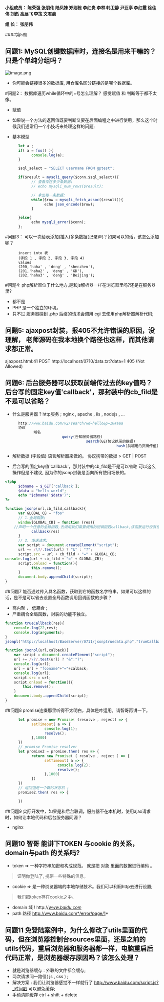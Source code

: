 **小组成员： 陈荣强 张朋伟 陆凤妹  郑则栋 李红贵 李林 韩卫静 尹亚亭 李红霞  徐佳伟  刘彪  高展飞 李策  文君豪**

**组       长： 张朋伟**


####第5周


## 问题1: MySQL创键数据库时，连接名是用来干嘛的？只是个单纯分组吗？
![image.png](https://upload-images.jianshu.io/upload_images/2845301-bcccfe89f42d841d.png?imageMogr2/auto-orient/strip%7CimageView2/2/w/1240)

* 你可能会链接很多的数据库, 用仓库名区分链接的是哪个数据库。


#问题2： 数据库遍历while循环中的=号怎么理解？ 感觉赋值 和 判断等于都不太像。

* 赋值

- 如果说一个方法的返回值既要判断又要在后面编程之中进行使用，那么这个时候我们通常用一个小技巧来处理这样的问题;

* 基本模型
```javascript
      let a ; 
      if( a = foo() ){
            console.log(a);
      }
```

```javascript
      $sql_select = "SELECT username FROM gptest";

      if($result = mysqli_query($conn,$sql_select)){
            // 查看存在多少条数据;
            // echo mysqli_num_rows($result);

            // 拿出每一条数据;
            while($row = mysqli_fetch_assoc($result)){
                  echo json_encode($row);
            }

      }else{
            echo mysqli_error($conn);
      };
```

#问题3： 可以一次给表添加(插入)多条数据(记录)吗？如果可以的话，该怎么添加呢？

```mysql
      insert into 表 
      (字段 1 , 字段 2, 字段 3, 字段 4)
      values
      (200,'haha' , 'deng' , 'shenzhen'),
      (201,'haha2' , 'deng' , 'GD'),
      (202,'haha3' , 'deng' , 'Beijing');

```

#问题4:  php解析器位于什么地方,是和js解析器一样在浏览器里吗?还是在服务器里?

* 都不是
* PHP 是一个独立的环境。 
* 只不过 服务器碰到 .php 后缀的请求会调用 cgi 去使用php解析器解析代码;

## 问题5: ajaxpost封装，报405不允许错误的原因，没理解， 老师源码在我本地换个路径也这样，而其他请求都正常。
ajaxpost.html:41 POST http://localhost/0710/data.txt?data=1 405 (Not Allowed)


## 问题6: 后台服务器可以获取前端传过去的key值吗？ 后台写的固定key值'callback'，那封装中的cb_fild是不是可以省略？

* 什么是服务器 ? http服务 ;  nginx , apache , iis , nodejs , ...
```javascript
      http://www.baidu.com/v2/search?wd=hello&p=10#aaa
      协议  
             域名 
                          query(告知服务器路径)
                                     search(GET协议携带的数据) 
                                                   hash(前端用的页面传值)
```
* 解析数据 (字段值) 语言解析器来做的。
      协议携带的数据 > GET | POST 


* 后台写的固定key值'callback'，那封装中的cb_fild是不是可以省略
      可以这么操作但是不建议, 因为你的jsonp封装是面向所有使用场景的。
```php
<?php
      $cbname = $_GET['callback'];
      $data = "hello world";
      echo "$cbname('$data')";
?>
```
```javascript
function jsonp(url,cb_fild,callback){
      var GLOBAL_CB = "foo"
      // 1.全局函数;
      window[GLOBAL_CB] = function (res){
	//声明一个任意的全局函数,去调用我们需要调用的回调函数callback,该函数运行没有任何结果，只是用来传值
            callback(res)
      }
      // 2. 发送请求; 
      var script = document.createElement("script");
      url += /\?/.test(url) ? "&" : "?";
      script.src = url + cb_fild + "=" + GLOBAL_CB;
console.log(url + cb_fild + "=" + GLOBAL_CB);
      script.onload = function(){
            this.remove();
      }
      document.body.appendChild(script);
}
```


##问题7 能否通过传入具名函数，获取到它的函数名字符串，如果可以这样的话，是不是可以省去设置全局函数调用回调函数的步骤？

* 高内聚 ， 低耦合 ;
* 严重耦合全局函数，封装的功能不独立。
  
```javascript
function trueCallback(res){
    console.log(22,res);
    console.log(arguments);
}
jsonpl("http://localhost/BaseServer/0711/jsonptruedata.php","trueCallback");

function jsonpl(url,calback){
    var script = document.createElement("script");
    url += /\?/.test(url) ? "&":"?";
    console.log(url);
    url = url + "fooname"+"="+calback;
    console.log(url);
    script.src = url;
    script.onload = function(){
        this.remove();
    }
    document.body.appendChild(script);
}
```

##问题8 promise连缀那里听得不太明白，具体是咋运用，请智哥再讲一下。
```javascript
      let promise = new Promise( (resolve , reject) => {
            setTimeout( a => {
                  console.log(1);
                  resolve();
            },1000)
      })
      // promise Promise resolver 
      let promise2 = promise.then( res => {
            return new Promise( ( resolve , reject ) => {
                  setTimeout( a => {
                        console.log(2);
                        resolve();
                  },1000)
            })
      })
      // 返回值是一个新的状态机 ;
      promise2.then( res => {

      })
```

##问题9  实际开发中，如果是和后台联调，服务器不在本机时，使用ajax请求时，如何让本地代码和后台服务器同源？ 

 * nginx 
 
## 问题10  智哥 能讲下TOKEN 与cookie 的关系，domain与path 的关系吗?

* token => 一种字符串加密和构成规范。 就是把 对象 里面的数据进行编码 。
> 证明你登陆了, 携带一些特殊的信息。

* cookie => 是一种浏览器端的本地存储技术。我们可以利用http去进行设置;
> 我们把token存在cookie之中。

* domain 域 !  http://*www.baidu.com*
* path   路径  http://www.baidu.com*/error/page/1*

## 问题11  免登陆案例中，为什么修改了utils里面的代码，但在浏览器控制台sources里面，还是之前的utils代码，重启浏览器和服务器都一样，电脑重启后代码正常，是浏览器缓存原因吗？该怎么处理？

* 就是浏览器缓存 : 外联的文件都会缓存; 
* 两次请求同一路径( js , css ) ; 
* 解决方案 : 我们让浏览器感觉不一样就行了 http://www.baidu.com/script.js?_时间戳 可以避免缓存;
* 手动清除缓存 ctrl + shift + delete 

